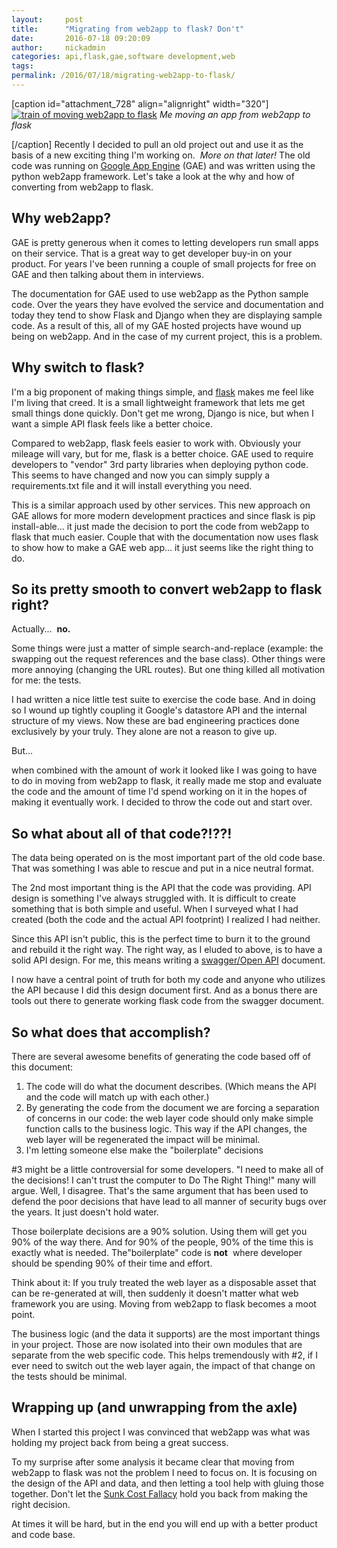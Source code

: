 ```yaml
---
layout:     post
title:      "Migrating from web2app to flask? Don't"
date:       2016-07-18 09:20:09
author:     nickadmin
categories: api,flask,gae,software development,web
tags:  
permalink: /2016/07/18/migrating-web2app-to-flask/
---
```

[caption id="attachment_728" align="alignright" width="320"][![train of moving web2app to flask](https://ironboundsoftware.com/blog-imgs/uploads/2016/07/train.gif)](https://ironboundsoftware.com/blog-imgs/uploads/2016/07/train.gif) _Me moving an app from web2app to flask_ 

[/caption] Recently I decided to pull an old project out and use it as the basis of a new exciting thing I'm working on.  _More on that later!_ The old code was running on [Google App Engine](https://appengine.google.com) (GAE) and was written using the python web2app framework. Let's take a look at the why and how of converting from web2app to flask. 

## Why web2app?

GAE is pretty generous when it comes to letting developers run small apps on their service. That is a great way to get developer buy-in on your product. For years I've been running a couple of small projects for free on GAE and then talking about them in interviews. 


The documentation for GAE used to use web2app as the Python sample code. Over the years they have evolved the service and documentation and today they tend to show Flask and Django when they are displaying sample code. As a result of this, all of my GAE hosted projects have wound up being on web2app. And in the case of my current project, this is a problem. 

## Why switch to flask?

I'm a big proponent of making things simple, and [flask](http://flask.pocoo.org/) makes me feel like I'm living that creed. It is a small lightweight framework that lets me get small things done quickly. Don't get me wrong, Django is nice, but when I want a simple API flask feels like a better choice. 


Compared to web2app, flask feels easier to work with. Obviously your mileage will vary, but for me, flask is a better choice. GAE used to require developers to "vendor" 3rd party libraries when deploying python code. This seems to have changed and now you can simply supply a requirements.txt file and it will install everything you need. 


This is a similar approach used by other services. This new approach on GAE allows for more modern development practices and since flask is pip install-able... it just made the decision to port the code from web2app to flask that much easier. Couple that with the documentation now uses flask to show how to make a GAE web app... it just seems like the right thing to do. 

## So its pretty smooth to convert web2app to flask right?

Actually...  **no.** 


Some things were just a matter of simple search-and-replace (example: the swapping out the request references and the base class). Other things were more annoying (changing the URL routes). But one thing killed all motivation for me: the tests. 


I had written a nice little test suite to exercise the code base. And in doing so I wound up tightly coupling it Google's datastore API and the internal structure of my views. Now these are bad engineering practices done exclusively by your truly. They alone are not a reason to give up. 


But... 


when combined with the amount of work it looked like I was going to have to do in moving from web2app to flask, it really made me stop and evaluate the code and the amount of time I'd spend working on it in the hopes of making it eventually work. I decided to throw the code out and start over. 

## So what about all of that code?!??!

The data being operated on is the most important part of the old code base. That was something I was able to rescue and put in a nice neutral format. 


The 2nd most important thing is the API that the code was providing. API design is something I've always struggled with. It is difficult to create something that is both simple and useful. When I surveyed what I had created (both the code and the actual API footprint) I realized I had neither. 


Since this API isn't public, this is the perfect time to burn it to the ground and rebuild it the right way. The right way, as I eluded to above, is to have a solid API design. For me, this means writing a [swagger/Open API](https://openapis.org/) document. 


I now have a central point of truth for both my code and anyone who utilizes the API because I did this design document first. And as a bonus there are tools out there to generate working flask code from the swagger document. 

## So what does that accomplish?

There are several awesome benefits of generating the code based off of this document: 

  1. The code will do what the document describes. (Which means the API and the code will match up with each other.)
  2. By generating the code from the document we are forcing a separation of concerns in our code: the web layer code should only make simple function calls to the business logic. This way if the API changes, the web layer will be regenerated the impact will be minimal.
  3. I'm letting someone else make the "boilerplate" decisions

#3 might be a little controversial for some developers. "I need to make all of the decisions! I can't trust the computer to Do The Right Thing!" many will argue. Well, I disagree. That's the same argument that has been used to defend the poor decisions that have lead to all manner of security bugs over the years. It just doesn't hold water. 


Those boilerplate decisions are a 90% solution. Using them will get you 90% of the way there. And for 90% of the people, 90% of the time this is exactly what is needed. The"boilerplate" code is **not**  where developer should be spending 90% of their time and effort. 


Think about it: If you truly treated the web layer as a disposable asset that can be re-generated at will, then suddenly it doesn't matter what web framework you are using. Moving from web2app to flask becomes a moot point. 


The business logic (and the data it supports) are the most important things in your project. Those are now isolated into their own modules that are separate from the web specific code. This helps tremendously with #2, if I ever need to switch out the web layer again, the impact of that change on the tests should be minimal. 

## Wrapping up (and unwrapping from the axle)

When I started this project I was convinced that web2app was what was holding my project back from being a great success. 


To my surprise after some analysis it became clear that moving from web2app to flask was not the problem I need to focus on. It is focusing on the design of the API and data, and then letting a tool help with gluing those together. Don't let the [Sunk Cost Fallacy](http://www.lifehack.org/articles/communication/how-the-sunk-cost-fallacy-makes-you-act-stupid.html) hold you back from making the right decision. 


At times it will be hard, but in the end you will end up with a better product and code base.
<!--stackedit_data:
eyJoaXN0b3J5IjpbMjA4NjcxNzU0NF19
-->